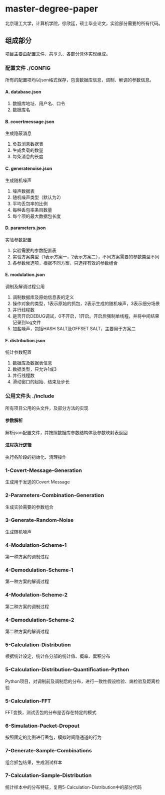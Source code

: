 # master-degree-paper
北京理工大学，计算机学院，徐欣廷，硕士毕业论文，实验部分需要的所有代码。

## 组成部分
项目主要由配置文件、共享头、各部分具体实现组成。

### 配置文件 ./CONFIG
所有的配置项均以json格式保存，包含数据库信息，调制、解调的参数信息。

#### A. database.json
1. 数据库地址、用户名、口令
2. 数据库名

#### B. covertmessage.json
生成隐蔽消息
1. 负载消息数据表
2. 生成负载的数量
3. 每条消息的长度

#### C. generatenoise.json
生成随机噪声
1. 噪声数据表
2. 随机噪声类型（默认为2）
3. 平均丢包率的比例
4. 每种丢包率条目数量
5. 每个项的最大数据包长度

#### D. parameters.json
实验参数配置
1. 实验需要的参数配置表
2. 实验方案类型（1表示方案一，2表示方案二），不同方案需要的参数类型不同
3. 各参数候选项，根据不同方案，只选择有效的参数组合

#### E. modulation.json
调制及解调过程公用
1. 调制数据库及原始信息表的定义
2. 操作对象的类型，1表示原始的抓包，2表示生成的随机噪声，3表示细分场景
3. 并行线程数
4. 是否开启DEBUG调试，0不开启，1开启。开启后强制单线程，并将中间结果记录到log文件
5. 加盐噪声，包括HASH SALT及OFFSET SALT，主要用于方案二

#### F. distribution.json
统计参数配置
1. 数据库及数据表信息
2. 数据类型，只允许1或3
3. 并行线程数
4. 滑动窗口的起始、结束及步长

### 公用文件头 ./include
所有项目公用的头文件，及部分方法的实现

#### 参数解析
解析json配置文件，并按照数据库参数结构体及参数映射表返回

#### 进程执行逻辑
执行各阶段的初始化、清理操作

### 1-Covert-Message-Generation
生成用于发送的Covert Message

### 2-Parameters-Combination-Generation
生成实验需要的参数组合

### 3-Generate-Random-Noise
生成随机噪声

### 4-Modulation-Scheme-1
第一种方案的调制过程

### 4-Demodulation-Scheme-1
第一种方案的解调过程

### 4-Modulation-Scheme-2
第二种方案的调制过程

### 4-Demodulation-Scheme-2
第二种方案的解调过程

### 5-Calculation-Distribution
根据统计设定，统计各分部的统计值、概率、累积分布

### 5-Calculation-Distribution-Quantification-Python
Python项目，对调制前及调制后的分布，进行一致性假设检验、熵检验及距离检验

### 5-Calculation-FFT
FFT变换，测试丢包的分布是否存在特定的模式

### 6-Simulation-Packet-Dropout
按照固定的比例进行丢包，模拟时间隐通道的行为

### 7-Generate-Sample-Combinations
组合抓包结果，生成测试样本

### 7-Calculation-Sample-Distribution
统计样本中的分布特征，复用5-Calculation-Distribution中的部分代码
